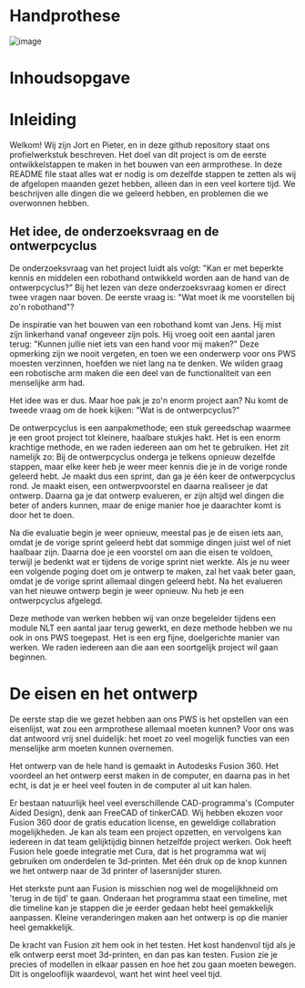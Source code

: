 # Handprothese

![image](https://user-images.githubusercontent.com/47349377/157235040-e2ceb9c2-f949-4b6d-8191-68a79db0d962.png)
  

<h1>Inhoudsopgave</h1>


<h1>Inleiding</h1>

Welkom!
Wij zijn Jort en Pieter, en in deze github repository staat ons profielwerkstuk beschreven. Het doel van dit project is om de eerste ontwikkelstappen te maken in het bouwen van een armprothese.
In deze README file staat alles wat er nodig is om dezelfde stappen te zetten als wij de afgelopen maanden gezet hebben, alleen dan in een veel kortere tijd. We beschrijven alle dingen die we geleerd hebben, en problemen die we overwonnen hebben. 

  <h2>Het idee, de onderzoeksvraag en de ontwerpcyclus</h2>
  
De onderzoeksvraag van het project luidt als volgt: "Kan er met beperkte kennis en middelen een robothand ontwikkeld worden aan de hand van de ontwerpcyclus?"
Bij het lezen van deze onderzoeksvraag komen er direct twee vragen naar boven. De eerste vraag is: "Wat moet ik me voorstellen bij zo'n robothand"? 

De inspiratie van het bouwen van een robothand komt van Jens. Hij mist zijn linkerhand vanaf ongeveer zijn pols. Hij vroeg ooit een aantal jaren terug: "Kunnen jullie niet iets van een hand voor mij maken?" Deze opmerking zijn we nooit vergeten, en toen we een onderwerp voor ons PWS moesten verzinnen, hoefden we niet lang na te denken. We wilden graag een robotische arm maken die een deel van de functionaliteit van een menselijke arm had. 

Het idee was er dus. Maar hoe pak je zo'n enorm project aan? Nu komt de tweede vraag om de hoek kijken: "Wat is de ontwerpcyclus?"

De ontwerpcyclus is een aanpakmethode; een stuk gereedschap waarmee je een groot project tot kleinere, haalbare stukjes hakt. Het is een enorm krachtige methode, en we raden iedereen aan om het te gebruiken. Het zit namelijk zo: 
Bij de ontwerpcyclus onderga je telkens opnieuw dezelfde stappen, maar elke keer heb je weer meer kennis die je in de vorige ronde geleerd hebt. 
Je maakt dus een sprint, dan ga je één keer de ontwerpcyclus rond. Je maakt eisen, een ontwerpvoorstel en daarna realiseer je dat ontwerp. Daarna ga je dat ontwerp evalueren, er zijn altijd wel dingen die beter of anders kunnen, maar de enige manier hoe je daarachter komt is door het te doen. 

Na die evaluatie begin je weer opnieuw, meestal pas je de eisen iets aan, omdat je de vorige sprint geleerd hebt dat sommige dingen juist wel of niet haalbaar zijn. Daarna doe je een voorstel om aan die eisen te voldoen, terwijl je bedenkt wat er tijdens de vorige sprint niet werkte. Als je nu weer een volgende poging doet om je ontwerp te maken, zal het vaak beter gaan, omdat je de vorige sprint allemaal dingen geleerd hebt. Na het evalueren van het nieuwe ontwerp begin je weer opnieuw. 
Nu heb je een ontwerpcyclus afgelegd.

Deze methode van werken hebben wij van onze begeleider tijdens een module NLT een aantal jaar terug gewerkt, en deze methode hebben we nu ook in ons PWS toegepast. Het is een erg fijne, doelgerichte manier van werken. We raden iedereen aan die aan een soortgelijk project wil gaan beginnen. 


<h1>De eisen en het ontwerp</h1>

De eerste stap die we gezet hebben aan ons PWS is het opstellen van een eisenlijst, wat zou een armprothese allemaal moeten kunnen? Voor ons was dat antwoord vrij snel duidelijk: het moet zo veel mogelijk functies van een menselijke arm moeten kunnen overnemen. 





Het ontwerp van de hele hand is gemaakt in Autodesks Fusion 360. Het voordeel an het ontwerp eerst maken in de computer, en daarna pas in het echt, is dat je er heel veel fouten in de computer al uit kan halen. 

Er bestaan natuurlijk heel veel everschillende CAD-programma's (Computer Aided Design), denk aan FreeCAD of tinkerCAD. Wij hebben ekozen voor Fusion 360 door de gratis education license, en geweldige collabration mogelijkheden. Je kan als team een project opzetten, en vervolgens kan iedereen in dat team gelijktijdig binnen hetzelfde project werken.
Ook heeft Fusion hele goede integratie met Cura, dat is het programma wat wij gebruiken om onderdelen te 3d-printen. Met één druk op de knop kunnen we het ontwerp naar de 3d printer of lasersnijder sturen. 

Het sterkste punt aan Fusion is misschien nog wel de mogelijkhneid om 'terug in de tijd' te gaan. Onderaan het programma staat een timeline, met die timeline kan je stappen die je eerder gedaan hebt heel gemakkelijk aanpassen. Kleine veranderingen maken aan het ontwerp is op die manier heel gemakkelijk. 

De kracht van Fusion zit hem ook in het testen. Het kost handenvol tijd als je elk ontwerp eerst moet 3d-printen, en dan pas kan testen. Fusion zie je precies of modellen in elkaar passen en hoe het zou gaan moeten bewegen. Dit is ongelooflijk waardevol, want het wint heel veel tijd.  




